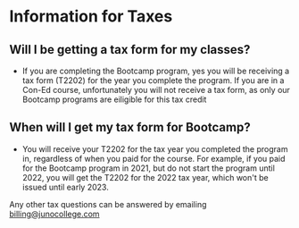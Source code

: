 # Information for Taxes

## Will I be getting a tax form for my classes?
- If you are completing the Bootcamp program, yes you will be receiving a tax form (T2202) for the year you complete the program. If you are in a Con-Ed course, unfortunately you will not receive a tax form, as only our Bootcamp programs are eiligible for this tax credit

## When will I get my tax form for Bootcamp?
- You will receive your T2202 for the tax year you completed the program in, regardless of when you paid for the course. For example, if you paid for the Bootcamp program in 2021, but do not start the program until 2022, you will get the T2202 for the 2022 tax year, which won't be issued until early 2023. 

Any other tax questions can be answered by emailing billing@junocollege.com 
